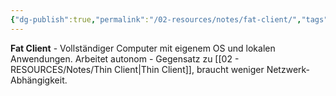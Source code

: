```yaml
---
{"dg-publish":true,"permalink":"/02-resources/notes/fat-client/","tags":["client/vollständig","computer/autonom","informatik/netzwerk"],"noteIcon":"","updated":"2025-10-29T12:59:06.001+01:00"}
---
```



**Fat Client** - Vollständiger Computer mit eigenem OS und lokalen Anwendungen.
Arbeitet autonom - Gegensatz zu [[02 - RESOURCES/Notes/Thin Client\|Thin Client]], braucht weniger Netzwerk-Abhängigkeit.